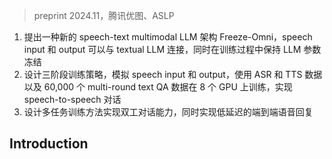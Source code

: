 > preprint 2024.11，腾讯优图、ASLP
<!-- 翻译 & 理解 -->
<!-- Rapidly developing large language models (LLMs) have brought tremendous intel-
ligent applications. Especially, the GPT-4o’s excellent duplex speech interaction
ability has brought impressive experience to users. Researchers have recently
proposed several multi-modal LLMs in this direction that can achieve user-agent
speech-to-speech conversations. This paper proposes a novel speech-text mul-
timodal LLM architecture called Freeze-Omni. Our main contribution is that
the speech input and output modalities can be easily connected to a textual LLM
while keeping the LLM’s parameters frozen throughout the training process. We
design a three-stage training strategy for modeling both the speech input and output,
enabling Freeze-Omni to obtain speech-to-speech conversation ability using text-
speech paired data (such as ASR and TTS data) and only 60,000 multi-round text
Q&A data on 8 GPUs. Moreover, we can effectively ensure that the intelligence
of the Freeze-Omni in the speech modality is at the same level compared with that
in the text modality of its backbone LLM, while achieving low latency end-to-end
spoken response. In addition, we also designed a method to achieve duplex dia-
logue ability through multi-task training, giving Freeze-Omni a more natural style
of dialogue ability between users and agents. In summary, Freeze-Omni holds
great potential to conduct speech-to-speech dialogue based on a multimodal LLM
under the condition of a frozen LLM, avoiding the catastrophic forgetting problem
caused by limited data and training resources -->
1. 提出一种新的 speech-text multimodal LLM 架构 Freeze-Omni，speech input 和 output 可以与 textual LLM 连接，同时在训练过程中保持 LLM 参数冻结
2. 设计三阶段训练策略，模拟 speech input 和 output，使用 ASR 和 TTS 数据以及 60,000 个 multi-round text QA 数据在 8 个 GPU 上训练，实现 speech-to-speech 对话
3. 设计多任务训练方法实现双工对话能力，同时实现低延迟的端到端语音回复

## Introduction
